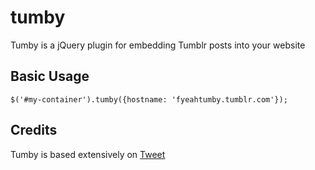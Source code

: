 # tumby

Tumby is a jQuery plugin for embedding Tumblr posts into your website

## Basic Usage

    $('#my-container').tumby({hostname: 'fyeahtumby.tumblr.com'});

## Credits

Tumby is based extensively on [Tweet][1]

[1]: http://tweet.seaofclouds.com/